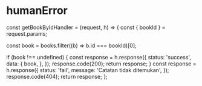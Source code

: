 # humanError
const getBookByIdHandler = (request, h) => {
  const { bookId } = request.params;

  const book = books.filter((b) => b.id === bookId)[0];

  if (book !== undefined) {
    const response = h.response({
      status: 'success',
      data: {
        book,
      },
    });
    response.code(200);
    return response;
  }
  const response = h.response({
    status: 'fail',
    message: 'Catatan tidak ditemukan',
  });
  response.code(404);
  return response;
};
